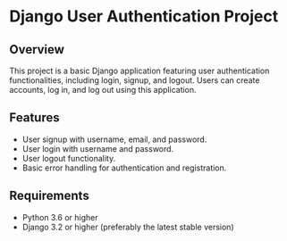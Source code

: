 # Django User Authentication Project

## Overview

This project is a basic Django application featuring user authentication functionalities, including login, signup, and logout. Users can create accounts, log in, and log out using this application.

## Features

- User signup with username, email, and password.
- User login with username and password.
- User logout functionality.
- Basic error handling for authentication and registration.

## Requirements

- Python 3.6 or higher
- Django 3.2 or higher (preferably the latest stable version)



